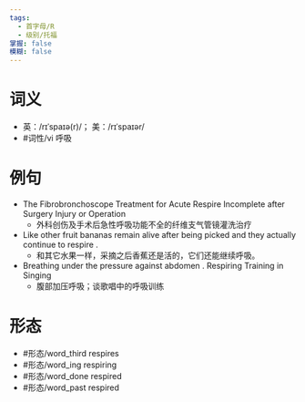 ```yaml
---
tags:
  - 首字母/R
  - 级别/托福
掌握: false
模糊: false
---
```

# 词义
- 英：/rɪˈspaɪə(r)/； 美：/rɪˈspaɪər/
- #词性/vi  呼吸
# 例句
- The Fibrobronchoscope Treatment for Acute Respire Incomplete after Surgery Injury or Operation
	- 外科创伤及手术后急性呼吸功能不全的纤维支气管镜灌洗治疗
- Like other fruit bananas remain alive after being picked and they actually continue to respire .
	- 和其它水果一样，采摘之后香蕉还是活的，它们还能继续呼吸。
- Breathing under the pressure against abdomen . Respiring Training in Singing
	- 腹部加压呼吸；谈歌唱中的呼吸训练
# 形态
- #形态/word_third respires
- #形态/word_ing respiring
- #形态/word_done respired
- #形态/word_past respired
